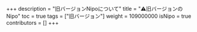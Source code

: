 +++
description = "旧バージョンNipoについて"
title = "⚠️旧バージョンのNipo"
toc = true
tags = ["旧バージョン"]
weight = 109000000
isNipo = true
contributors = []
+++
